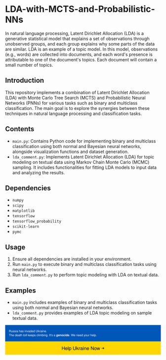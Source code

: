 # LDA-with-MCTS-and-Probabilistic-NNs

In natural language processing, Latent Dirichlet Allocation (LDA) is a generative statistical model that explains a set of observations through unobserved groups, and each group explains why some parts of the data are similar. LDA is an example of a topic model. In this model, observations (e.g., words) are collected into documents, and each word's presence is attributable to one of the document's topics. Each document will contain a small number of topics.

## Introduction
This repository implements a combination of Latent Dirichlet Allocation (LDA) with Monte Carlo Tree Search (MCTS) and Probabilistic Neural Networks (PNNs) for various tasks such as binary and multiclass classification. The main goal is to explore the synergies between these techniques in natural language processing and classification tasks.

## Contents
- `main.py`: Contains Python code for implementing binary and multiclass classification using both normal and Bayesian neural networks, alongside visualization functions and dataset generation.
- `lda_comment.py`: Implements Latent Dirichlet Allocation (LDA) for topic modeling on textual data using Markov Chain Monte Carlo (MCMC) sampling. It includes functionalities for fitting LDA models to input data and analyzing the results.

## Dependencies
- `numpy`
- `scipy`
- `matplotlib`
- `tensorflow`
- `tensorflow_probability`
- `scikit-learn`
- `pymc`

## Usage
1. Ensure all dependencies are installed in your environment.
2. Run `main.py` to execute binary and multiclass classification tasks using neural networks.
3. Run `lda_comment.py` to perform topic modeling with LDA on textual data.

## Examples
- `main.py` includes examples of binary and multiclass classification tasks using both normal and Bayesian neural networks.
- `lda_comment.py` provides examples of LDA topic modeling on sample textual data.


[![Stand With Ukraine](https://raw.githubusercontent.com/vshymanskyy/StandWithUkraine/main/banner2-direct.svg)](https://stand-with-ukraine.pp.ua)
